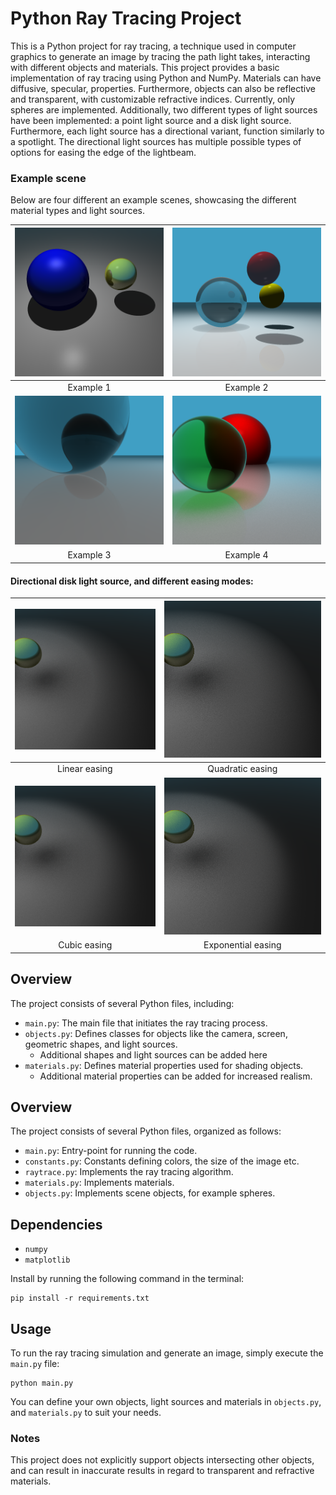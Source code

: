 # Python Ray Tracing Project

This is a Python project for ray tracing, a technique used in computer graphics to generate an image by tracing the path light takes, interacting with different objects and materials. This project provides a basic implementation of ray tracing using Python and NumPy. Materials can have diffusive, specular, properties. Furthermore, objects can also be reflective and transparent, with customizable refractive indices. Currently, only spheres are implemented. Additionally, two different types of light sources have been implemented: a point light source and a disk light source. Furthermore, each light source has a directional variant, function similarly to a spotlight. The directional light sources has multiple possible types of options for easing the edge of the lightbeam.


### Example scene
Below are four different an example scenes, showcasing the different material types and light sources.


| ![Example 1](Images/example_1.png) | ![Example 2](Images/example_2.png) |
|:----------------------------------:|:----------------------------------:|
|             Example 1              |             Example 2              |
| ![Example 3](Images/example_3.png) | ![Example 4](Images/example_4.png) |
|             Example 3              |             Example 4              |


#### Directional disk light source, and different easing modes:

| ![Linear easing](Images/linear_easing.png) |   ![Quadratic easing](Images/quadratic_easing.png)   |
|:------------------------------------------:|:----------------------------------------------------:|
|               Linear easing                |                   Quadratic easing                   |
|  ![Cubic easing](Images/cubic_easing.png)  | ![Exponential easing](Images/exponential_easing.png) |
|                Cubic easing                |                  Exponential easing                  |


## Overview

The project consists of several Python files, including:

- `main.py`: The main file that initiates the ray tracing process.
- `objects.py`: Defines classes for objects like the camera, screen, geometric shapes, and light sources.
  - Additional shapes and light sources can be added here
- `materials.py`: Defines material properties used for shading objects.
  - Additional material properties can be added for increased realism.

## Overview

The project consists of several Python files, organized as follows:

- `main.py`: Entry-point for running the code.
- `constants.py`: Constants defining colors, the size of the image etc.
- `raytrace.py`: Implements the ray tracing algorithm.
- `materials.py`: Implements materials.
- `objects.py`: Implements scene objects, for example spheres.

## Dependencies
- `numpy`
- `matplotlib`

Install by running the following command in the terminal:

```
pip install -r requirements.txt
```

## Usage

To run the ray tracing simulation and generate an image, simply execute the `main.py` file:

```
python main.py
```

You can define your own objects, light sources and materials in `objects.py`, and `materials.py` to suit your needs.

### Notes

This project does not explicitly support objects intersecting other objects, and can result in inaccurate results in regard to transparent and refractive materials.